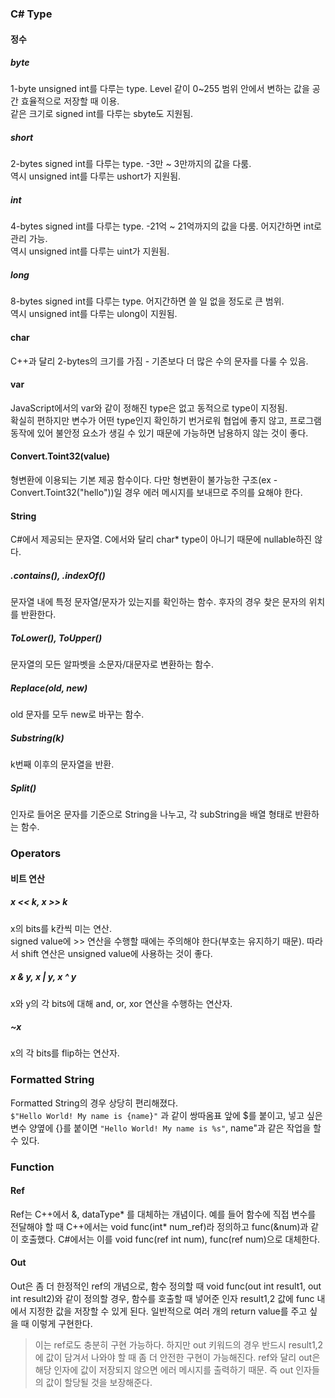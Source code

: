 ### C# Type
#### 정수
##### byte
1-byte unsigned int를 다루는 type. Level 같이 0~255 범위 안에서 변하는 값을 공간 효율적으로 저장할 때 이용.<br>
같은 크기로 signed int를 다루는 sbyte도 지원됨.
##### short
2-bytes signed int를 다루는 type. -3만 ~ 3만까지의 값을 다룸. <br>
역시 unsigned int를 다루는 ushort가 지원됨.
##### int
4-bytes signed int를 다루는 type. -21억 ~ 21억까지의 값을 다룸. 어지간하면 int로 관리 가능.<br>
역시 unsigned int를 다루는 uint가 지원됨.
##### long
8-bytes signed int를 다루는 type. 어지간하면 쓸 일 없을 정도로 큰 범위. <br>
역시 unsigned int를 다루는 ulong이 지원됨.
#### char
C++과 달리 2-bytes의 크기를 가짐 - 기존보다 더 많은 수의 문자를 다룰 수 있음.
#### var
JavaScript에서의 var와 같이 정해진 type은 없고 동적으로 type이 지정됨.<br>
확실히 편하지만 변수가 어떤 type인지 확인하기 번거로워 협업에 좋지 않고, 프로그램 동작에 있어 불안정 요소가 생길 수 있기 때문에 가능하면 남용하지 않는 것이 좋다.
#### Convert.Toint32(value)
형변환에 이용되는 기본 제공 함수이다. 다만 형변환이 불가능한 구조(ex - Convert.Toint32("hello"))일 경우 에러 메시지를 보내므로 주의를 요해야 한다. 
#### String
C#에서 제공되는 문자열. C에서와 달리 char* type이 아니기 때문에 nullable하진 않다.<br>
##### .contains(), .indexOf()
문자열 내에 특정 문자열/문자가 있는지를 확인하는 함수. 후자의 경우 찾은 문자의 위치를 반환한다.
##### ToLower(), ToUpper()
문자열의 모든 알파벳을 소문자/대문자로 변환하는 함수.
##### Replace(old, new)
old 문자를 모두 new로 바꾸는 함수. 
##### Substring(k)
k번째 이후의 문자열을 반환.
##### Split()
인자로 들어온 문자를 기준으로 String을 나누고, 각 subString을 배열 형태로 반환하는 함수.

### Operators
#### 비트 연산
##### x << k, x >> k
x의 bits를 k칸씩 미는 연산.<br>
signed value에 >> 연산을 수행할 때에는 주의해야 한다(부호는 유지하기 때문). 따라서 shift 연산은 unsigned value에 사용하는 것이 좋다.
##### x & y, x | y, x ^ y
x와 y의 각 bits에 대해 and, or, xor 연산을 수행하는 연산자. 
##### ~x
x의 각 bits를 flip하는 연산자.

### Formatted String
Formatted String의 경우 상당히 편리해졌다. <br>
`$"Hello World! My name is {name}"` 과 같이 쌍따옴표 앞에 $를 붙이고, 넣고 싶은 변수 양옆에 {}를 붙이면 `"Hello World! My name is %s"`, name"과 같은 작업을 할 수 있다. 

### Function 
#### Ref
Ref는 C++에서 &, dataType* 를 대체하는 개념이다. 예를 들어 함수에 직접 변수를 전달해야 할 때 C++에서는 void func(int* num_ref)라 정의하고 func(&num)과 같이 호출했다. C#에서는 이를 void func(ref int num), func(ref num)으로 대체한다.  
#### Out
Out은 좀 더 한정적인 ref의 개념으로, 함수 정의할 때 void func(out int result1, out int result2)와 같이 정의할 경우, 함수를 호출할 때 넣어준 인자 result1,2 값에 func 내에서 지정한 값을 저장할 수 있게 된다. 일반적으로 여러 개의 return value를 주고 싶을 때 이렇게 구현한다. 
> 이는 ref로도 충분히 구현 가능하다. 하지만 out 키워드의 경우 반드시 result1,2에 값이 담겨서 나와야 할 때 좀 더 안전한 구현이 가능해진다. ref와 달리 out은 해당 인자에 값이 저장되지 않으면 에러 메시지를 출력하기 때문. 즉 out 인자들의 값이 할당될 것을 보장해준다.


